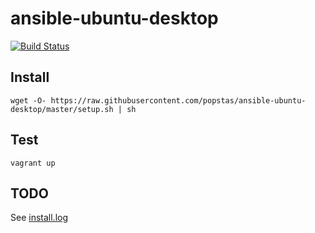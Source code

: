 # ansible-ubuntu-desktop

[![Build Status](https://travis-ci.org/popstas/ansible-ubuntu-desktop.svg?branch=master)](https://travis-ci.org/popstas/ansible-ubuntu-desktop)

## Install
```
wget -O- https://raw.githubusercontent.com/popstas/ansible-ubuntu-desktop/master/setup.sh | sh
```

## Test
```
vagrant up
```

## TODO
See [install.log](install.log)